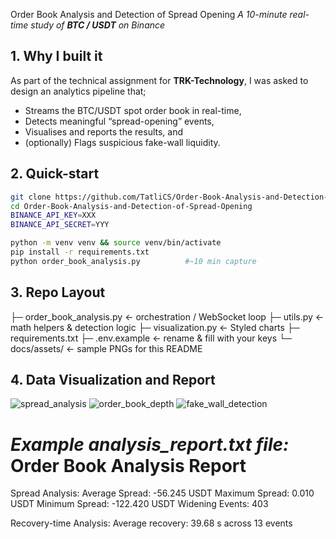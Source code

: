 Order Book Analysis and Detection of Spread Opening
*A 10-minute real-time study of **BTC / USDT** on Binance*

## 1. Why I built it

As part of the technical assignment for **TRK-Technology**, I was asked to design an analytics pipeline that;

* Streams the BTC/USDT spot order book in real-time,  
* Detects meaningful “spread-opening” events,  
* Visualises and reports the results, and  
* (optionally) Flags suspicious fake-wall liquidity.

## 2. Quick-start

```bash
git clone https://github.com/TatliCS/Order-Book-Analysis-and-Detection-of-Spread-Opening.git
cd Order-Book-Analysis-and-Detection-of-Spread-Opening
BINANCE_API_KEY=XXX
BINANCE_API_SECRET=YYY

python -m venv venv && source venv/bin/activate
pip install -r requirements.txt
python order_book_analysis.py          #~10 min capture
```

## 3. Repo Layout

├─ order_book_analysis.py   ← orchestration / WebSocket loop
├─ utils.py                 ← math helpers & detection logic
├─ visualization.py         ← Styled charts
├─ requirements.txt
├─ .env.example             ← rename & fill with your keys
└─ docs/assets/             ← sample PNGs for this README

## 4. Data Visualization and Report

![spread_analysis](https://github.com/user-attachments/assets/801a3880-5374-4843-86aa-febd954762b5)
![order_book_depth](https://github.com/user-attachments/assets/e09ae82d-d319-4538-81e6-c486ac58ab1a)
![fake_wall_detection](https://github.com/user-attachments/assets/727d7813-4dfa-4b52-ad7e-dabc2e510bff)

*Example analysis_report.txt file:*
Order Book Analysis Report
==================================================

Spread Analysis:
Average Spread:   -56.245 USDT
Maximum Spread:     0.010 USDT
Minimum Spread:  -122.420 USDT
Widening Events: 403

Recovery-time Analysis:
Average recovery: 39.68 s  across 13 events

